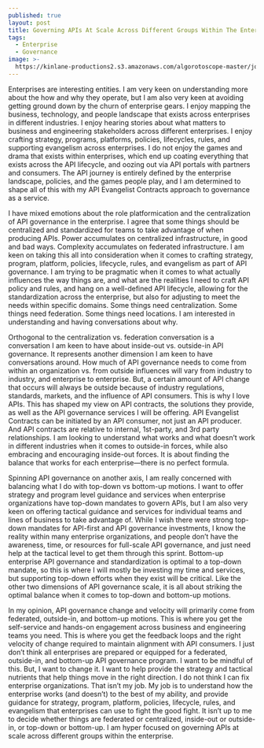 ```yaml
---
published: true
layout: post
title: Governing APIs At Scale Across Different Groups Within The Enterprise
tags:
  - Enterprise
  - Governance
image: >-
  https://kinlane-productions2.s3.amazonaws.com/algorotoscope-master/john-wayne-the-searchers-supreme-court_36341562380_o.jpg
---
```

Enterprises are interesting entities. I am very keen on understanding more about the how and why they operate, but I am also very keen at avoiding getting ground down by the churn of enterprise gears. I enjoy mapping the business, technology, and people landscape that exists across enterprises in different industries. I enjoy hearing stories about what matters to business and engineering stakeholders across different enterprises. I enjoy crafting strategy, programs, platforms, policies, lifecycles, rules, and supporting evangelism across enterprises. I do not enjoy the games and drama that exists within enterprises, which end up coating everything that exists across the API lifecycle, and oozing out via API portals with partners and consumers. The API journey is entirely defined by the enterprise landscape, policies, and the games people play, and I am determined to shape all of this with my API Evangelist Contracts approach to governance as a service.

I have mixed emotions about the role platformication and the centralization of API governance in the enterprise. I agree that some things should be centralized and standardized for teams to take advantage of when producing APIs. Power accumulates on centralized infrastructure, in good and bad ways. Complexity accumulates on federated infrastructure. I am keen on taking this all into consideration when it comes to crafting strategy, program, platform, policies, lifecycle, rules, and evangelism as part of API governance. I am trying to be pragmatic when it comes to what actually influences the way things are, and what are the realities I need to craft API policy and rules, and hang on a well-defined API lifecycle, allowing for the standardization across the enterprise, but also for adjusting to meet the needs within specific domains. Some things need centralization. Some things need federation. Some things need locations. I am interested in understanding and having conversations about why.

Orthogonal to the centralization vs. federation conversation is a conversation I am keen to have about inside-out vs. outside-in API governance. It represents another dimension I am keen to have conversations around. How much of API governance needs to come from within an organization vs. from outside influences will vary from industry to industry, and enterprise to enterprise. But, a certain amount of API change that occurs will always be outside because of industry regulations, standards, markets, and the influence of API consumers. This is why I love APIs. This has shaped my view on API contracts, the solutions they provide, as well as the API governance services I will be offering. API Evangelist Contracts can be initiated by an API consumer, not just an API producer. And API contracts are relative to internal, 1st-party, and 3rd party relationships. I am looking to understand what works and what doesn’t work in different industries when it comes to outside-in forces, while also embracing and encouraging inside-out forces. It is about finding the balance that works for each enterprise—there is no perfect formula. 

Spinning API governance on another axis, I am really concerned with balancing what I do with top-down vs bottom-up motions. I want to offer strategy and program level guidance  and services when enterprise organizations have top-down mandates to govern APIs, but I am also very keen on offering tactical guidance and services for individual teams and lines of business to take advantage of. While I wish there were strong top-down mandates for API-first and API governance investments, I know the reality within many enterprise organizations, and people don’t have the awareness, time, or resources for full-scale API governance, and just need help at the tactical level to get them through this sprint. Bottom-up enterprise API governance and standardization is optimal to a top-down mandate, so this is where I will mostly be investing my time and services, but supporting top-down efforts when they exist will be critical. Like the other two dimensions of API governance scale, it is all about striking the optimal balance when it comes to top-down and bottom-up motions.

In my opinion, API governance change and velocity will primarily come from federated, outside-in, and bottom-up motions. This is where you get the self-service and hands-on engagement across business and engineering teams you need. This is where you get the feedback loops and the right velocity of change required to maintain alignment with API consumers. I just don’t think all enterprises are prepared or equipped for a federated, outside-in, and bottom-up API governance program. I want to be mindful of this. But, I want to change it. I want to help provide the strategy and tactical nutrients that help things move in the right direction. I do not think I can fix enterprise organizations. That isn’t my job. My job is to understand how the enterprise works (and doesn’t) to the best of my ability, and provide guidance for strategy, program, platform, policies, lifecycle, rules, and evangelism that enterprises can use to fight the good fight. It isn’t up to me to decide whether things are federated or centralized, inside-out or outside-in, or top-down or bottom-up. I am hyper focused on governing APIs at scale across different groups within the enterprise.